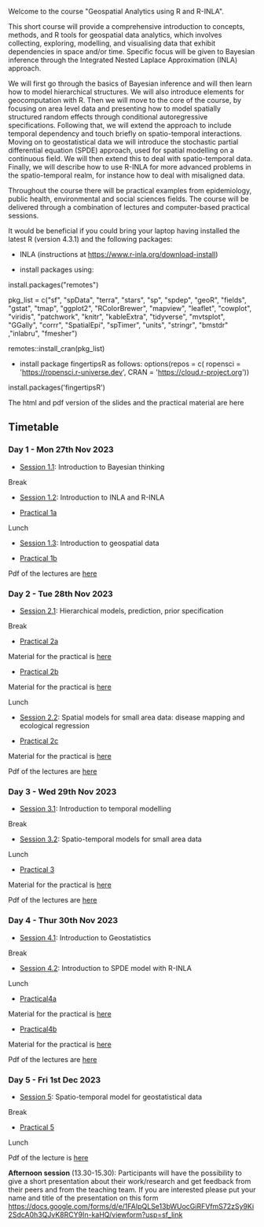 Welcome to the course "Geospatial Analytics using R and R-INLA".

 This short course will provide a comprehensive introduction to concepts, methods, and R tools for geospatial data analytics, which involves collecting, exploring, modelling, and visualising data that exhibit dependencies in space and/or time. Specific focus will be given to Bayesian inference through the Integrated Nested Laplace Approximation (INLA) approach. 
 
We will first go through the basics of Bayesian inference and will then learn how to model hierarchical structures. We will also introduce elements for geocomputation with R. Then we will move to the core of the course, by focusing on area level data and presenting how to model spatially structured random effects through conditional autoregressive specifications.  Following that, we will extend the approach to include temporal dependency and touch briefly on spatio-temporal interactions. Moving on to geostatistical data we will introduce the stochastic partial differential equation (SPDE) approach, used for spatial modelling on a continuous field. We will then extend this to deal with spatio-temporal data. Finally, we will describe how to use R-INLA for more advanced problems in the spatio-temporal realm, for instance how to deal with misaligned data. 

Throughout the course there will be practical examples from epidemiology, public health, environmental and social sciences fields. The course will be delivered through a combination of lectures and computer-based practical sessions.

It would be beneficial if you could bring your laptop having installed the latest R (version 4.3.1) and the following packages:

- INLA (instructions at https://www.r-inla.org/download-install)

- install packages using:

install.packages("remotes")

pkg_list = c("sf", "spData", "terra", "stars", "sp", "spdep", "geoR", "fields", "gstat", "tmap", "ggplot2", "RColorBrewer", "mapview", "leaflet", "cowplot", "viridis", "patchwork", "knitr", "kableExtra", "tidyverse", "mvtsplot", "GGally", "corrr", "SpatialEpi", "spTimer", "units", "stringr", "bmstdr" ,"inlabru", "fmesher")

remotes::install_cran(pkg_list)

- install package fingertipsR as follows:
options(repos = c(
  ropensci = 'https://ropensci.r-universe.dev',
  CRAN = 'https://cloud.r-project.org'))

install.packages('fingertipsR')


The html and pdf version of the slides and the practical material are here

## Timetable
### Day 1 - Mon 27th Nov 2023

- [Session 1.1](Session1.1): Introduction to Bayesian thinking

Break

- [Session 1.2](Session1.2): Introduction to INLA and R-INLA 

- [Practical 1a](Practical1a)

Lunch

- [Session 1.3](Session1.3): Introduction to  geospatial data 

- [Practical 1b](Practical1b)


Pdf of the lectures are [here](Pdfs/Day1.zip)

### Day 2 - Tue 28th Nov 2023

- [Session 2.1](Session2.1): Hierarchical models, prediction, prior specification

Break

- [Practical 2a](Practical2a)

Material for the practical is [here](Practicals/Practical2a.zip)

- [Practical 2b](Practical2b)

Material for the practical is [here](Practicals/Practical2b.zip)

Lunch

- [Session 2.2](Session2.2): Spatial models for small area data: disease mapping and ecological regression

- [Practical 2c](Practical2c)

Material for the practical is [here](Practicals/Practical2c.zip)

Pdf of the lectures are [here](Pdfs/Day2.zip)


### Day 3 - Wed 29th Nov 2023

- [Session 3.1](Session3.1):  Introduction to temporal modelling

Break

- [Session 3.2](Session3.2): Spatio-temporal models for small area data

Lunch

- [Practical 3](Practical3)

Material for the practical is [here](Practicals/Practical3.zip)


Pdf of the lectures are [here](Pdfs/Day3.zip)


### Day 4 - Thur 30th Nov 2023

- [Session 4.1](Session4.1): Introduction to Geostatistics  

Break

- [Session 4.2](Session4.2): Introduction to SPDE model with R-INLA

Lunch

- [Practical4a](Practical4a)

Material for the practical is [here](Practicals/Practical4a.zip)

- [Practical4b](Practical4b)

Material for the practical is [here](Practicals/temperature.croatia.zip)

Pdf of the lectures are [here](Pdfs/Day4.zip)

### Day 5 - Fri 1st Dec 2023

- [Session 5](Session5): Spatio-temporal model for geostatistical data

Break

- [Practical 5](Practical5)

Lunch

Pdf of the lecture is [here](Pdfs/Day5.zip)


**Afternoon session** (13.30-15.30): Participants will have the possibility to give a short presentation about their work/research and get feedback from their peers and from the teaching team. If you are interested please put your name and title of the presentation on this form
https://docs.google.com/forms/d/e/1FAIpQLSe13bWUocGiRFVfmS72zSy9Ki2SdcA0h3QJvK8RCY9In-kaHQ/viewform?usp=sf_link